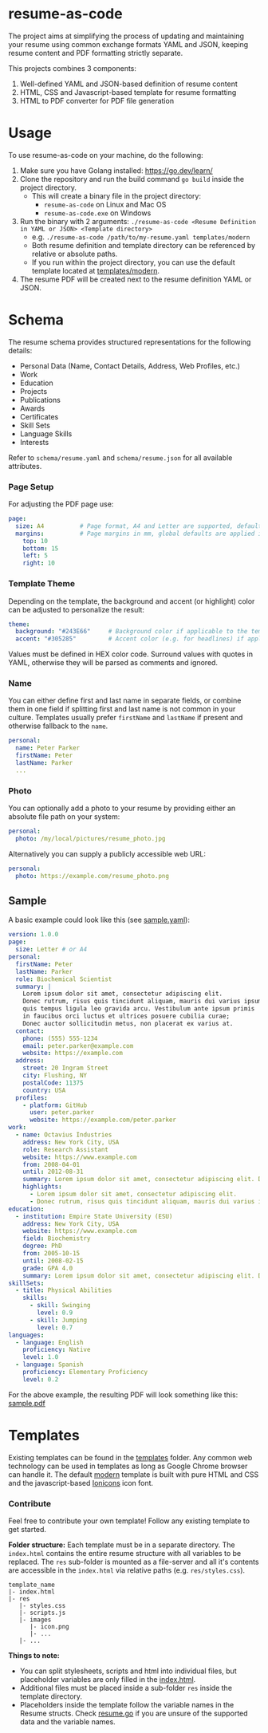 # resume-as-code
The project aims at simplifying the process of updating and maintaining your resume using common exchange formats YAML and JSON, keeping resume content and PDF formatting strictly separate.

This projects combines 3 components:
1. Well-defined YAML and JSON-based definition of resume content
2. HTML, CSS and Javascript-based template for resume formatting
3. HTML to PDF converter for PDF file generation

# Usage
To use resume-as-code on your machine, do the following:
1. Make sure you have Golang installed: https://go.dev/learn/
2. Clone the repository and run the build command `go build` inside the project directory.
   - This will create a binary file in the project directory:
      - `resume-as-code` on Linux and Mac OS
      - `resume-as-code.exe` on Windows
3. Run the binary with 2 arguments: `./resume-as-code <Resume Definition in YAML or JSON> <Template directory>`
   - e.g. `./resume-as-code /path/to/my-resume.yaml templates/modern`
   - Both resume definition and template directory can be referenced by relative or absolute paths.
   - If you run within the project directory, you can use the default template located at [templates/modern](templates/modern).
4. The resume PDF will be created next to the resume definition YAML or JSON.

# Schema
The resume schema provides structured representations for the following details:
- Personal Data (Name, Contact Details, Address, Web Profiles, etc.)
- Work
- Education
- Projects
- Publications
- Awards
- Certificates
- Skill Sets
- Language Skills
- Interests

Refer to `schema/resume.yaml` and `schema/resume.json` for all available attributes.

### Page Setup
For adjusting the PDF page use:
```yaml
page:
  size: A4          # Page format, A4 and Letter are supported, defaults to A4
  margins:          # Page margins in mm, global defaults are applied if omitted
    top: 10
    bottom: 15
    left: 5
    right: 10
```

### Template Theme
Depending on the template, the background and accent (or highlight) color can be adjusted to personalize the result:
```yaml
theme:
  background: "#243E66"     # Background color if applicable to the template
  accent: "#305285"         # Accent color (e.g. for headlines) if applicable to the theme
```
Values must be defined in HEX color code. Surround values with quotes in YAML, otherwise they will be parsed as comments and ignored. 

### Name
You can either define first and last name in separate fields, or combine them in one field if splitting first and last name is not common in your culture. Templates usually prefer `firstName` and `lastName` if present and otherwise fallback to the `name`. 
```yaml
personal:
  name: Peter Parker
  firstName: Peter
  lastName: Parker
  ...
```

### Photo
You can optionally add a photo to your resume by providing either an absolute file path on your system:
```yaml
personal:
  photo: /my/local/pictures/resume_photo.jpg
```
Alternatively you can supply a publicly accessible web URL:
```yaml
personal:
  photo: https://example.com/resume_photo.png
```

## Sample

A basic example could look like this (see [sample.yaml](sample/sample.yaml)):
```yaml
version: 1.0.0
page:
  size: Letter # or A4
personal:
  firstName: Peter
  lastName: Parker
  role: Biochemical Scientist
  summary: |
    Lorem ipsum dolor sit amet, consectetur adipiscing elit.
    Donec rutrum, risus quis tincidunt aliquam, mauris dui varius ipsum,
    quis tempus ligula leo gravida arcu. Vestibulum ante ipsum primis
    in faucibus orci luctus et ultrices posuere cubilia curae;
    Donec auctor sollicitudin metus, non placerat ex varius at.
  contact:
    phone: (555) 555-1234
    email: peter.parker@example.com
    website: https://example.com
  address:
    street: 20 Ingram Street
    city: Flushing, NY
    postalCode: 11375
    country: USA
  profiles:
    - platform: GitHub
      user: peter.parker
      website: https://example.com/peter.parker
work:
  - name: Octavius Industries
    address: New York City, USA
    role: Research Assistant
    website: https://www.example.com
    from: 2008-04-01
    until: 2012-08-31
    summary: Lorem ipsum dolor sit amet, consectetur adipiscing elit. Donec rutrum, risus quis tincidunt aliquam, mauris dui varius ipsum, quis tempus ligula leo gravida arcu.
    highlights:
      - Lorem ipsum dolor sit amet, consectetur adipiscing elit.
      - Donec rutrum, risus quis tincidunt aliquam, mauris dui varius ipsum, quis tempus ligula leo gravida arcu.
education:
  - institution: Empire State University (ESU)
    address: New York City, USA
    website: https://www.example.com
    field: Biochemistry 
    degree: PhD
    from: 2005-10-15
    until: 2008-02-15
    grade: GPA 4.0
    summary: Lorem ipsum dolor sit amet, consectetur adipiscing elit. Donec rutrum, risus quis tincidunt aliquam, mauris dui varius ipsum, quis tempus ligula leo gravida arcu.
skillSets:
  - title: Physical Abilities
    skills:
      - skill: Swinging
        level: 0.9
      - skill: Jumping
        level: 0.7
languages:
  - language: English
    proficiency: Native
    level: 1.0
  - language: Spanish
    proficiency: Elementary Proficiency
    level: 0.2
```

For the above example, the resulting PDF will look something like this: [sample.pdf](sample/sample.pdf)


# Templates
Existing templates can be found in the [templates](templates) folder. Any common web technology can be used in templates as long as Google Chrome browser can handle it.
The default [modern](templates/modern) template is built with pure HTML and CSS and the javascript-based [Ionicons](https://ionic.io/ionicons) icon font.

### Contribute
Feel free to contribute your own template! Follow any existing template to get started.

**Folder structure:**
Each template must be in a separate directory. The `index.html` contains the entire resume structure with all variables to be replaced.
The `res` sub-folder is mounted as a file-server and all it's contents are accessible in the `index.html` via relative paths (e.g. `res/styles.css`). 
```
template_name
|- index.html
|- res
   |- styles.css
   |- scripts.js
   |- images
      |- icon.png
      |- ...
   |- ...
```

**Things to note:**
- You can split stylesheets, scripts and html into individual files, but placeholder variables are only filled in the [index.html](templates/modern/resume.html).
- Additional files must be placed inside a sub-folder `res` inside the template directory.
- Placeholders inside the template follow the variable names in the Resume structs. Check [resume.go](app/model/resume.go) if you are unsure of the supported data and the variable names. 
